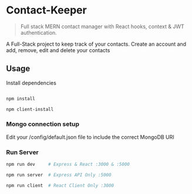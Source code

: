 # Contact-Keeper

> Full stack MERN contact manager with React hooks, context & JWT authentication.

A Full-Stack project to keep track of your contacts. Create an account and add, remove, edit and delete your contacts

## Usage

Install dependencies

```bash

npm install

npm client-install

```

### Mongo connection setup

Edit your /config/default.json file to include the correct MongoDB URI

### Run Server

```bash
npm run dev     # Express & React :3000 & :5000

npm run server  # Express API Only :5000

npm run client  # React Client Only :3000
```
